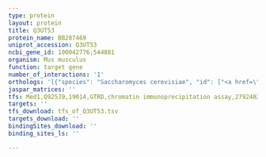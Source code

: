 ```yaml
---
type: protein
layout: protein
title: Q3UT53
protein_name: BB287469
uniprot_accession: Q3UT53
ncbi_gene_id: 100042776;544881
organism: Mus musculus
function: target gene
number_of_interactions: '1'
orthologs: '[{"species": "Saccharomyces cerevisiae", "id": ["<a href=\"/protein/p38912\">P38912</a>"]}]'
jaspar_matrices: ''
tfs: Med1,Q925J9,19014,GTRD,chromatin immunoprecipitation assay,27924024%5Buid%5D,No
targets: ''
tfs_download: tfs_of_Q3UT53.tsv
targets_download: ''
bindingSites_download: ''
binding_sites_ls: ''

---
```

